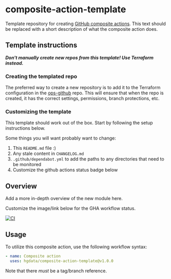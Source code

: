 # composite-action-template

Template repository for creating [GitHub composite actions](https://docs.github.com/en/actions/creating-actions/creating-a-composite-action).
This text should be replaced with a short description of what the composite action does.

## Template instructions

***Don't manually create new repos from this template! Use Terraform instead.***

### Creating the templated repo

The preferred way to create a new repository is to add it to the Terraform configuration
in the [ops-github](https://github.com/HGData/ops-github) repo. This will ensure that when the repo is created,
it has the correct settings, permissions, branch protections, etc.

### Customizing the template

This template should work out of the box. Start by following the setup instructions below.

Some things you will want probably want to change:

1. This `README.md` file :)
1. Any stale content in `CHANGELOG.md`
1. `.github/dependabot.yml` to add the paths to any directories that need to be monitored
1. Customize the github actions status badge below

## Overview

Add a more in-depth overview of the new module here.

Customize the image/link below for the GHA workflow status.

[![CI](https://github.com/HGData/composite-action-template/actions/workflows/main.yml/badge.svg)](https://github.com/HGData/composite-action-template/actions/workflows/main.yml)

## Usage

To utilize this composite action, use the following workflow syntax:
```yaml
- name: Composite action
  uses: hgdata/composite-action-template@v1.0.0
```

Note that there _must_ be a tag/branch reference.
